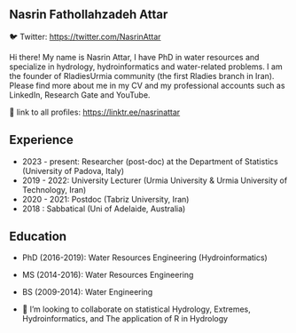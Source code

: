  ## Nasrin Fathollahzadeh Attar




🐦 Twitter: https://twitter.com/NasrinAttar

Hi there! My name is Nasrin Attar, I have PhD in water resources and specialize in hydrology, hydroinformatics and water-related problems. I am the founder of RladiesUrmia community (the first Rladies branch in Iran). Please find more about me in my CV and my professional accounts such as LinkedIn, Research Gate and YouTube.

📝 link to all profiles: https://linktr.ee/nasrinattar


## Experience
- 2023 - present: Researcher (post-doc) at the Department of Statistics (University of Padova, Italy)
- 2019 - 2022: University Lecturer (Urmia University & Urmia University of Technology, Iran)
- 2020 - 2021: Postdoc (Tabriz University, Iran)
- 2018 : Sabbatical (Uni of Adelaide, Australia)

## Education
- PhD (2016-2019): Water Resources Engineering (Hydroinformatics)
- MS (2014-2016): Water Resources Engineering
- BS (2009-2014): Water Engineering


- 👯 I’m looking to collaborate on statistical Hydrology, Extremes, Hydroinformatics, and The application of R in Hydrology

